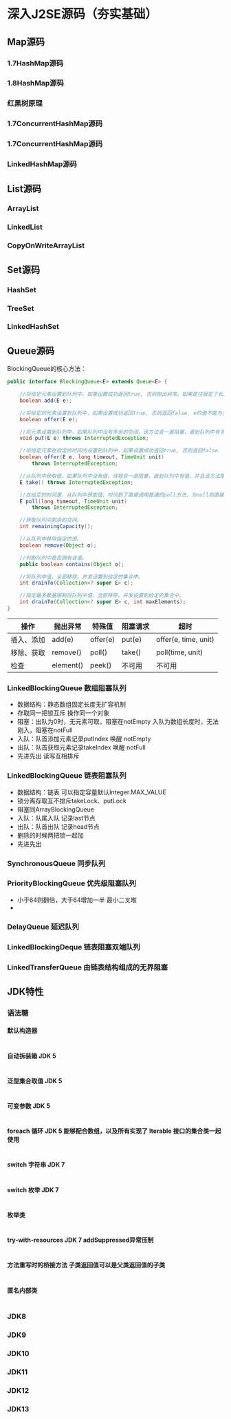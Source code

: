 # 深入J2SE源码（夯实基础）

## Map源码

### 1.7HashMap源码
### 1.8HashMap源码
### 红黑树原理
### 1.7ConcurrentHashMap源码
### 1.7ConcurrentHashMap源码
### LinkedHashMap源码

## List源码

### ArrayList
### LinkedList
### CopyOnWriteArrayList

## Set源码
### HashSet
### TreeSet
### LinkedHashSet

## Queue源码
BlockingQueue的核心方法：
```java
public interface BlockingQueue<E> extends Queue<E> {

    //将给定元素设置到队列中，如果设置成功返回true, 否则抛出异常。如果是往限定了长度的队列中设置值，推荐使用offer()方法。
    boolean add(E e);

    //将给定的元素设置到队列中，如果设置成功返回true, 否则返回false. e的值不能为空，否则抛出空指针异常。
    boolean offer(E e);

    //将元素设置到队列中，如果队列中没有多余的空间，该方法会一直阻塞，直到队列中有多余的空间。
    void put(E e) throws InterruptedException;

    //将给定元素在给定的时间内设置到队列中，如果设置成功返回true, 否则返回false.
    boolean offer(E e, long timeout, TimeUnit unit)
        throws InterruptedException;

    //从队列中获取值，如果队列中没有值，线程会一直阻塞，直到队列中有值，并且该方法取得了该值。
    E take() throws InterruptedException;

    //在给定的时间里，从队列中获取值，时间到了直接调用普通的poll方法，为null则直接返回null。
    E poll(long timeout, TimeUnit unit)
        throws InterruptedException;

    //获取队列中剩余的空间。
    int remainingCapacity();

    //从队列中移除指定的值。
    boolean remove(Object o);

    //判断队列中是否拥有该值。
    public boolean contains(Object o);

    //将队列中值，全部移除，并发设置到给定的集合中。
    int drainTo(Collection<? super E> c);

    //指定最多数量限制将队列中值，全部移除，并发设置到给定的集合中。
    int drainTo(Collection<? super E> c, int maxElements);
}
```

操作 | 抛出异常 | 特殊值 | 阻塞请求 | 超时
----|----|----|----|----
插入、添加 | add(e) | offer(e) | put(e) | offer(e, time, unit)
移除、获取 | remove() | poll() | take() | poll(time, unit)
检查 | element() | peek() | 不可用 | 不可用




### LinkedBlockingQueue 数组阻塞队列
- 数据结构：静态数组固定长度无扩容机制
- 存取同一把锁互斥 操作同一个对象
- 阻塞：出队为0时，无元素可取，阻塞在notEmpty 入队为数组长度时，无法刚入，阻塞在notFull
- 入队：队首添加元素记录putIndex 唤醒 notEmpty 
- 出队：队首获取元素记录takeIndex 唤醒 notFull
- 先进先出 读写互相排斥

### LinkedBlockingQueue 链表阻塞队列
- 数据结构：链表 可以指定容量默认Integer.MAX_VALUE
- 锁分离存取互不排斥takeLock、putLock
- 阻塞同ArrayBlockingQueue
- 入队：队尾入队 记录last节点
- 出队：队首出队 记录head节点
- 删除的时候两把锁一起加
- 先进先出
  
### SynchronousQueue 同步队列

### PriorityBlockingQueue 优先级阻塞队列 
- 小于64则翻倍，大于64增加一半 最小二叉堆
- 

### DelayQueue 延迟队列
  
### LinkedBlockingDeque 链表阻塞双端队列

### LinkedTransferQueue 由链表结构组成的无界阻塞

## JDK特性

### 语法糖

#### 默认构造器
```java
```
#### 自动拆装箱 JDK 5 
```java
```
#### 泛型集合取值 JDK 5 
```java
```
#### 可变参数 JDK 5 
```java
```
#### foreach 循环 JDK 5  能够配合数组，以及所有实现了 Iterable 接口的集合类一起使用
```java
```
#### switch 字符串 JDK 7 
```java
```
#### switch 枚举 JDK 7 
```java
```
#### 枚举类
```java
```
#### try-with-resources JDK 7  addSuppressed异常压制
```java
```
#### 方法重写时的桥接方法 子类返回值可以是父类返回值的子类
```java
```
#### 匿名内部类
```java
```

### JDK8

### JDK9

### JDK10

### JDK11

### JDK12

### JDK13
